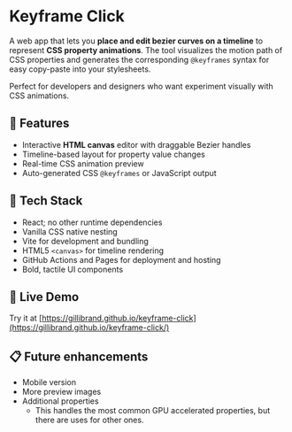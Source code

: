# Keyframe Click

A web app that lets you **place and edit bezier curves on a timeline** to represent **CSS property animations**. The tool visualizes the motion path of CSS properties and generates the corresponding `@keyframes` syntax for easy copy-paste into your stylesheets.

Perfect for developers and designers who want experiment visually with CSS animations.

## 🚀 Features

- Interactive **HTML canvas** editor with draggable Bezier handles
- Timeline-based layout for property value changes
- Real-time CSS animation preview
- Auto-generated CSS `@keyframes` or JavaScript output

## 🧰 Tech Stack

- React; no other runtime dependencies
- Vanilla CSS native nesting
- Vite for development and bundling
- HTML5 `<canvas>` for timeline rendering
- GitHub Actions and Pages for deployment and hosting
- Bold, tactile UI components

## 🧪 Live Demo

Try it at [https://gillibrand.github.io/keyframe-click](https://gillibrand.github.io/keyframe-click/)

## 📋 Future enhancements

- Mobile version
- More preview images
- Additional properties
  - This handles the most common GPU accelerated properties, but there are uses for other ones.
